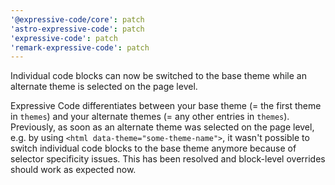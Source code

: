 ```yaml
---
'@expressive-code/core': patch
'astro-expressive-code': patch
'expressive-code': patch
'remark-expressive-code': patch
---
```


Individual code blocks can now be switched to the base theme while an alternate theme is selected on the page level.

Expressive Code differentiates between your base theme (= the first theme in `themes`) and your alternate themes (= any other entries in `themes`). Previously, as soon as an alternate theme was selected on the page level, e.g. by using `<html data-theme="some-theme-name">`, it wasn't possible to switch individual code blocks to the base theme anymore because of selector specificity issues. This has been resolved and block-level overrides should work as expected now.
